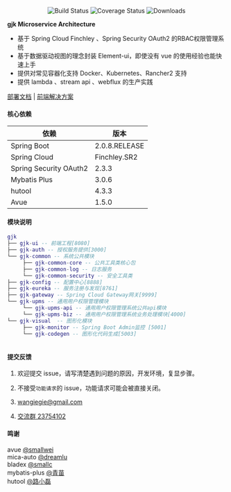  <p align="center">
  <img src="https://img.shields.io/badge/Avue-1.5.0-green.svg" alt="Build Status">
   <img src="https://img.shields.io/badge/Spring%20Cloud-Finchley.SR2-blue.svg" alt="Coverage Status">
   <img src="https://img.shields.io/badge/Spring%20Boot-2.0.8.RELEASE-blue.svg" alt="Downloads">
 </p>  
 
**gjk Microservice Architecture**   
   
- 基于 Spring Cloud Finchley 、Spring Security OAuth2 的RBAC权限管理系统  
- 基于数据驱动视图的理念封装 Element-ui，即使没有 vue 的使用经验也能快速上手  
- 提供对常见容器化支持 Docker、Kubernetes、Rancher2 支持  
- 提供 lambda 、stream api 、webflux 的生产实践   


<a href="" target="_blank">部署文档</a> | <a target="_blank" href="https://avue.top"> 前端解决方案</a>


#### 核心依赖 


依赖 | 版本
---|---
Spring Boot |  2.0.8.RELEASE  
Spring Cloud | Finchley.SR2   
Spring Security OAuth2 | 2.3.3
Mybatis Plus | 3.0.6
hutool | 4.3.3
Avue | 1.5.0


#### 模块说明
```lua
gjk
├── gjk-ui -- 前端工程[8080]
├── gjk-auth -- 授权服务提供[3000]
└── gjk-common -- 系统公共模块 
     ├── gjk-common-core -- 公共工具类核心包
     ├── gjk-common-log -- 日志服务
     └── gjk-common-security -- 安全工具类
├── gjk-config -- 配置中心[8888]
├── gjk-eureka -- 服务注册与发现[8761]
├── gjk-gateway -- Spring Cloud Gateway网关[9999]
└── gjk-upms -- 通用用户权限管理模块
     └── gjk-upms-api -- 通用用户权限管理系统公共api模块
     └── gjk-upms-biz -- 通用用户权限管理系统业务处理模块[4000]
└── gjk-visual  -- 图形化模块 
     ├── gjk-monitor -- Spring Boot Admin监控 [5001]
     └── gjk-codegen -- 图形化代码生成[5003]
	 
```

#### 提交反馈

1. 欢迎提交 issue，请写清楚遇到问题的原因，开发环境，复显步骤。

2. 不接受`功能请求`的 issue，功能请求可能会被直接关闭。  

3. <a href="mailto:wangiegie@gmail.com">wangiegie@gmail.com</a>  
4. <a target="_blank" href="https://jq.qq.com/?_wv=1027&k=5zWEvg5">交流群 23754102</a>   

#### 鸣谢 

avue [@smallwei](https://avue.top)    
mica-auto [@dreamlu](https://dreamlu.net)   
bladex [@smallc](http://bladex.vip)  
mybatis-plus [@青苗](http://mp.baomidou.com)     
hutool [@路小磊](https://dreamlu.net)   